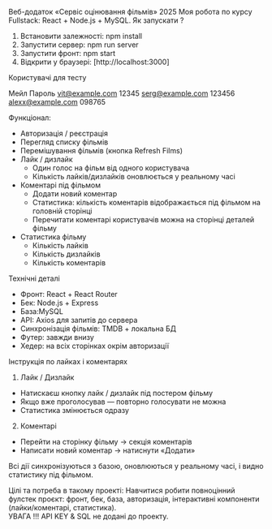 Веб-додаток «Сервіс оцінювання фільмів» 2025
Моя робота по курсу Fullstack: React + Node.js + MySQL.
Як запускати ? 

1. Встановити залежності:
npm install
2. Запустити сервер:
npm run server
3. Запустити фронт:
npm start
4. Відкрити у браузері: [http://localhost:3000]

 Користувачі для тесту

Мейл              Пароль
vit@example.com   12345
serg@example.com  123456
alexx@example.com 098765

 Функціонал:
- Авторизація / реєстрація
- Перегляд списку фільмів
- Перемішування фільмів (кнопка Refresh Films)  
- Лайк / дизлайк
  - Один голос на фільм від одного користувача  
  - Кількість лайків/дизлайків оновлюється у реальному часі  
- Коментарі під фільмом 
  - Додати новий коментар    
  - Статистика: кількість коментарів відображається під фільмом на головній сторінці
  - Перечитати коментарі користувачів можна на сторінці деталей фільму
- Статистика фільму 
  - Кількість лайків  
  - Кількість дизлайків  
  - Кількість коментарів  

Технічні деталі

- Фронт: React + React Router  
- Бек: Node.js + Express  
- База:MySQL  
- API: Axios для запитів до сервера  
- Синхронізація фільмів: TMDB + локальна БД  
- Футер: завжди внизу  
- Хедер: на всіх сторінках окрім авторизації  

Інструкція по лайках і коментарях

1. Лайк / Дизлайк
- Натискаєш кнопку лайк / дизлайк під постером фільму  
- Якщо вже проголосував — повторно голосувати не можна  
- Статистика змінюється одразу  

2. Коментарі
- Перейти на сторінку фільму → секція коментарів  
- Написати новий коментар → натиснути «Додати»  

Всі дії синхронізуються з базою, оновлюються у реальному часі, і видно статистику під фільмом.

Цілі та потреба в такому проекті: Навчитися робити повноцінний фулстек проєкт: фронт, бек, база, авторизація, інтерактивні компоненти (лайки/коментарі, статистика).   
УВАГА !!! API KEY & SQL не додані до проекту. 

